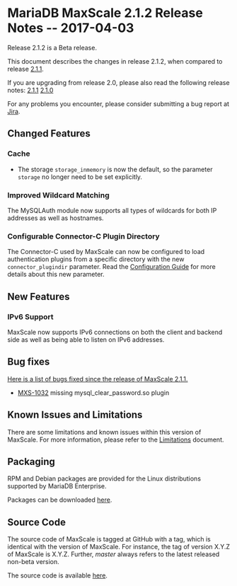 # MariaDB MaxScale 2.1.2 Release Notes -- 2017-04-03

Release 2.1.2 is a Beta release.

This document describes the changes in release 2.1.2, when compared to
release [2.1.1](MaxScale-2.1.1-Release-Notes.md).

If you are upgrading from release 2.0, please also read the following
release notes:
[2.1.1](./MaxScale-2.1.1-Release-Notes.md)
[2.1.0](./MaxScale-2.1.0-Release-Notes.md)

For any problems you encounter, please consider submitting a bug
report at [Jira](https://jira.mariadb.org).

## Changed Features

### Cache

* The storage `storage_inmemory` is now the default, so the parameter
  `storage` no longer need to be set explicitly.

### Improved Wildcard Matching

The MySQLAuth module now supports all types of wildcards for both IP addresses
as well as hostnames.

### Configurable Connector-C Plugin Directory

The Connector-C used by MaxScale can now be configured to load authentication
plugins from a specific directory with the new `connector_plugindir`
parameter. Read the [Configuration Guide](../Getting-Started/Configuration-Guide.md)
for more details about this new parameter.

## New Features

### IPv6 Support

MaxScale now supports IPv6 connections on both the client and backend side as
well as being able to listen on IPv6 addresses.

## Bug fixes

[Here is a list of bugs fixed since the release of MaxScale 2.1.1.](https://jira.mariadb.org/issues/?jql=project%20%3D%20MXS%20AND%20issuetype%20%3D%20Bug%20AND%20resolution%20in%20(Fixed%2C%20Done)%20AND%20fixVersion%20%3D%202.1.2%20AND%20fixVersion%20NOT%20IN%20(2.1.1))

* [MXS-1032](https://jira.mariadb.org/browse/MXS-1032) missing mysql_clear_password.so plugin

## Known Issues and Limitations

There are some limitations and known issues within this version of MaxScale.
For more information, please refer to the [Limitations](../About/Limitations.md) document.

## Packaging

RPM and Debian packages are provided for the Linux distributions supported
by MariaDB Enterprise.

Packages can be downloaded [here](https://mariadb.com/resources/downloads).

## Source Code

The source code of MaxScale is tagged at GitHub with a tag, which is identical
with the version of MaxScale. For instance, the tag of version X.Y.Z of MaxScale
is X.Y.Z. Further, *master* always refers to the latest released non-beta version.

The source code is available [here](https://github.com/mariadb-corporation/MaxScale).
